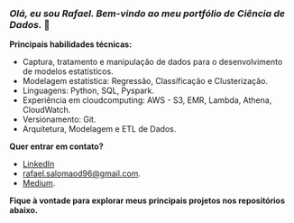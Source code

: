 ### *Olá, eu sou Rafael. Bem-vindo ao meu portfólio de Ciência de Dados.* 👋

**Principais habilidades técnicas:**
- Captura, tratamento e manipulação de dados para o desenvolvimento de modelos estatísticos.
- Modelagem estatística: Regressão, Classificação e Clusterização.
- Linguagens: Python, SQL, Pyspark.
- Experiência em cloudcomputing: AWS - S3, EMR, Lambda, Athena, CloudWatch.
- Versionamento: Git.
- Arquitetura, Modelagem e ETL de Dados.

**Quer entrar em contato?** 

- [LinkedIn](https://www.linkedin.com/in/rafaelsdomingos/)
- rafael.salomaod96@gmail.com.
- [Medium](https://medium.com/@rafael.salomaod).

**Fique à vontade para explorar meus principais projetos nos repositórios abaixo.**

